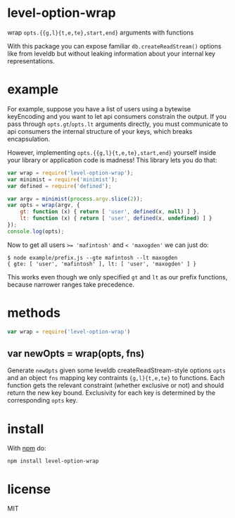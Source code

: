 # level-option-wrap

wrap `opts.{{g,l}{t,e,te},start,end}` arguments with functions

With this package you can expose familiar `db.createReadStream()` options like
from leveldb but without leaking information about your internal key
representations.

# example

For example, suppose you have a list of users using a bytewise keyEncoding and
you want to let api consumers constrain the output. If you pass through
`opts.gt`/`opts.lt` arguments directly, you must communicate to api consumers
the internal structure of your keys, which breaks encapsulation.

However, implementing `opts.{{g,l}{t,e,te},start,end}` yourself inside your library
or application code is madness! This library lets you do that: 

``` js
var wrap = require('level-option-wrap');
var minimist = require('minimist');
var defined = require('defined');

var argv = minimist(process.argv.slice(2));
var opts = wrap(argv, {
    gt: function (x) { return [ 'user', defined(x, null) ] },
    lt: function (x) { return [ 'user', defined(x, undefined) ] }
});
console.log(opts);
```

Now to get all users `>= 'mafintosh'` and `< 'maxogden'` we can just do:

```
$ node example/prefix.js --gte mafintosh --lt maxogden
{ gte: [ 'user', 'mafintosh' ], lt: [ 'user', 'maxogden' ] }
```

This works even though we only specified `gt` and `lt` as our prefix functions,
because narrower ranges take precedence.

# methods

``` js
var wrap = require('level-option-wrap')
```

## var newOpts = wrap(opts, fns)

Generate `newOpts` given some leveldb createReadStream-style options `opts` and
an object `fns` mapping key contraints `{g,l}{t,e,te}` to functions. Each
function gets the relevant constraint (whether exclusive or not) and should
return the new key bound. Exclusivity for each key is determined by the
corresponding `opts` key.

# install

With [npm](https://npmjs.org) do:

```
npm install level-option-wrap
```

# license

MIT

